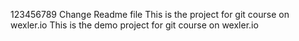 123456789
Change Readme file
This is the project for git course on wexler.io
This is the demo project for git course on wexler.io
